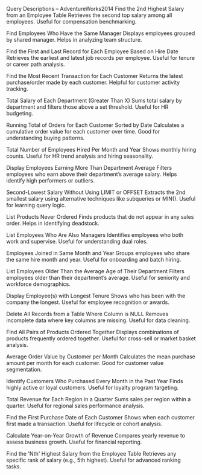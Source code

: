  Query Descriptions – AdventureWorks2014
Find the 2nd Highest Salary from an Employee Table
Retrieves the second top salary among all employees. Useful for compensation benchmarking.

Find Employees Who Have the Same Manager
Displays employees grouped by shared manager. Helps in analyzing team structure.

Find the First and Last Record for Each Employee Based on Hire Date
Retrieves the earliest and latest job records per employee. Useful for tenure or career path analysis.

Find the Most Recent Transaction for Each Customer
Returns the latest purchase/order made by each customer. Helpful for customer activity tracking.

Total Salary of Each Department (Greater Than X)
Sums total salary by department and filters those above a set threshold. Useful for HR budgeting.

Running Total of Orders for Each Customer Sorted by Date
Calculates a cumulative order value for each customer over time. Good for understanding buying patterns.

Total Number of Employees Hired Per Month and Year
Shows monthly hiring counts. Useful for HR trend analysis and hiring seasonality.

Display Employees Earning More Than Department Average
Filters employees who earn above their department’s average salary. Helps identify high performers or outliers.

Second-Lowest Salary Without Using LIMIT or OFFSET
Extracts the 2nd smallest salary using alternative techniques like subqueries or MIN(). Useful for learning query logic.

List Products Never Ordered
Finds products that do not appear in any sales order. Helps in identifying deadstock.

List Employees Who Are Also Managers
Identifies employees who both work and supervise. Useful for understanding dual roles.

Employees Joined in Same Month and Year
Groups employees who share the same hire month and year. Useful for onboarding and batch hiring.

List Employees Older Than the Average Age of Their Department
Filters employees older than their department’s average. Useful for seniority and workforce demographics.

Display Employee(s) with Longest Tenure
Shows who has been with the company the longest. Useful for employee recognition or awards.

Delete All Records from a Table Where Column is NULL
Removes incomplete data where key columns are missing. Useful for data cleaning.

Find All Pairs of Products Ordered Together
Displays combinations of products frequently ordered together. Useful for cross-sell or market basket analysis.

Average Order Value by Customer per Month
Calculates the mean purchase amount per month for each customer. Good for customer value segmentation.

Identify Customers Who Purchased Every Month in the Past Year
Finds highly active or loyal customers. Useful for loyalty program targeting.

Total Revenue for Each Region in a Quarter
Sums sales per region within a quarter. Useful for regional sales performance analysis.

Find the First Purchase Date of Each Customer
Shows when each customer first made a transaction. Useful for lifecycle or cohort analysis.

Calculate Year-on-Year Growth of Revenue
Compares yearly revenue to assess business growth. Useful for financial reporting.

Find the 'Nth' Highest Salary from the Employee Table
Retrieves any specific rank of salary (e.g., 5th highest). Useful for advanced ranking tasks.
